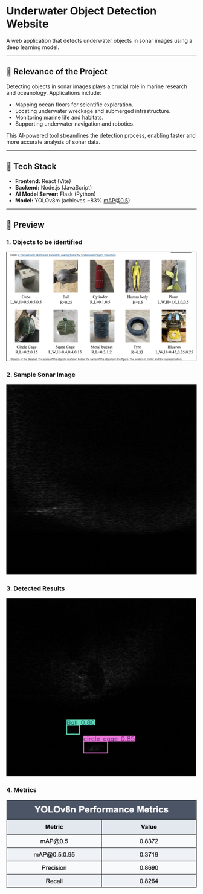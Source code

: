 # Underwater Object Detection Website

A web application that detects underwater objects in sonar images using a deep learning model.

---

## 🌊 Relevance of the Project

Detecting objects in sonar images plays a crucial role in marine research and oceanology. Applications include:

- Mapping ocean floors for scientific exploration.
- Locating underwater wreckage and submerged infrastructure.
- Monitoring marine life and habitats.
- Supporting underwater navigation and robotics.

This AI-powered tool streamlines the detection process, enabling faster and more accurate analysis of sonar data.

---

## 🚀 Tech Stack

- **Frontend:** React (Vite)
- **Backend:** Node.js (JavaScript)
- **AI Model Server:** Flask (Python)
- **Model:** YOLOv8m (achieves ~83% mAP@0.5)

---

## 📸 Preview

### 1. Objects to be identified
![Upload Page](frontend/src/assets/objects.png)


### 2. Sample Sonar Image
![Upload Page](frontend/src/assets/00056.jpg)

### 3. Detected Results
![Upload Page](frontend/src/assets/result1.png)

### 4. Metrics
![Upload Page](frontend/src/assets/metrics.png)



